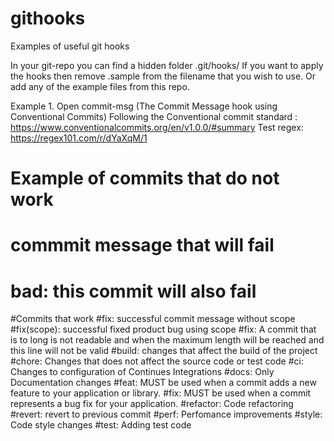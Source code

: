 # githooks
Examples of useful git hooks

In your git-repo you can find a hidden folder .git/hooks/
If you want to apply the hooks then remove .sample from the filename that you wish to use.
Or add any of the example files from this repo.


Example 1. 
Open commit-msg (The Commit Message hook using Conventional Commits)
Following the Conventional commit standard : https://www.conventionalcommits.org/en/v1.0.0/#summary
Test regex: https://regex101.com/r/dYaXqM/1


# Example of commits that do not work
# commmit message that will fail
# bad: this commit will also fail

#Commits that work
#fix: successful commit message without scope
#fix(scope): successful fixed product bug using scope
#fix: A commit that is to long is not readable and when the maximum length will be reached and this line will not be valid 
#build: changes that affect the build of the project
#chore: Changes that does not affect the source code or test code
#ci: Changes to configuration of Continues Integrations
#docs: Only Documentation changes
#feat: MUST be used when a commit adds a new feature to your application or library.
#fix: MUST be used when a commit represents a bug fix for your application.
#refactor: Code refactoring
#revert: revert to previous commit
#perf: Perfomance improvements
#style: Code style changes
#test: Adding test code
